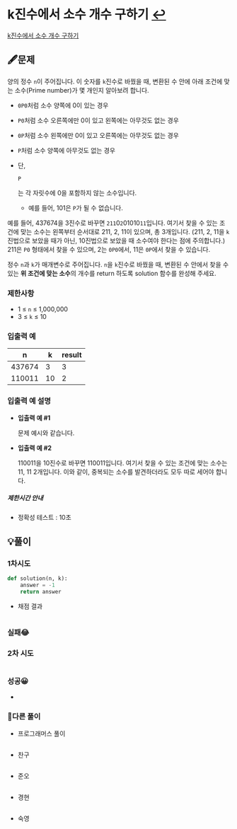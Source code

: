 # k진수에서 소수 개수 구하기 [↩](../programmers_practice)

[k진수에서 소수 개수 구하기](https://programmers.co.kr/learn/courses/30/lessons/92335)

## 🖋️문제

양의 정수 `n`이 주어집니다. 이 숫자를 `k`진수로 바꿨을 때, 변환된 수 안에 아래 조건에 맞는 소수(Prime number)가 몇 개인지 알아보려 합니다.

- `0P0`처럼 소수 양쪽에 0이 있는 경우

- `P0`처럼 소수 오른쪽에만 0이 있고 왼쪽에는 아무것도 없는 경우

- `0P`처럼 소수 왼쪽에만 0이 있고 오른쪽에는 아무것도 없는 경우

- `P`처럼 소수 양쪽에 아무것도 없는 경우

- 단,

   

  ```
  P
  ```

  는 각 자릿수에 0을 포함하지 않는 소수입니다.

  - 예를 들어, 101은 `P`가 될 수 없습니다.

예를 들어, 437674을 3진수로 바꾸면 `211`0`2`01010`11`입니다. 여기서 찾을 수 있는 조건에 맞는 소수는 왼쪽부터 순서대로 211, 2, 11이 있으며, 총 3개입니다. (211, 2, 11을 `k`진법으로 보았을 때가 아닌, 10진법으로 보았을 때 소수여야 한다는 점에 주의합니다.) 211은 `P0` 형태에서 찾을 수 있으며, 2는 `0P0`에서, 11은 `0P`에서 찾을 수 있습니다.

정수 `n`과 `k`가 매개변수로 주어집니다. `n`을 `k`진수로 바꿨을 때, 변환된 수 안에서 찾을 수 있는 **위 조건에 맞는 소수**의 개수를 return 하도록 solution 함수를 완성해 주세요.

### 제한사항

- 1 ≤ `n` ≤ 1,000,000
- 3 ≤ `k` ≤ 10

### 입출력 예

| n      | k    | result |
| ------ | ---- | ------ |
| 437674 | 3    | 3      |
| 110011 | 10   | 2      |

### 입출력 예 설명

- **입출력 예 #1**

  문제 예시와 같습니다.

- **입출력 예 #2**

  110011을 10진수로 바꾸면 110011입니다. 여기서 찾을 수 있는 조건에 맞는 소수는 11, 11 2개입니다. 이와 같이, 중복되는 소수를 발견하더라도 모두 따로 세어야 합니다.

##### 제한시간 안내

- 정확성 테스트 : 10초

## 💡풀이

### 1차시도

```python
def solution(n, k):
    answer = -1
    return answer
```

* 채점 결과

```python

```

### 실패😂


### 2차 시도

```python

```

### 성공😀

* 


### 🤝다른 풀이

* 프로그래머스 풀이

```python

```

* 찬구

```java

```

* 준오

```python

```

* 경현

```java

```

* 숙영

```python

```

